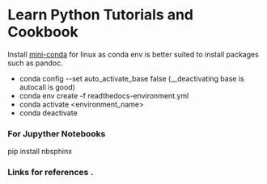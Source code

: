# Learn Python Tutorials and Cookbook

Install [mini-conda](https://docs.conda.io/projects/conda/en/latest/user-guide/install/linux.html) for linux as conda env is better suited to install packages such as pandoc. 
- conda config --set auto_activate_base false (__deactivating base is autocall is good)
- conda env create -f readthedocs-environment.yml
- conda activate <environment_name>
- conda deactivate

### For Jupyther Notebooks
pip install nbsphinx


### Links for references . 
